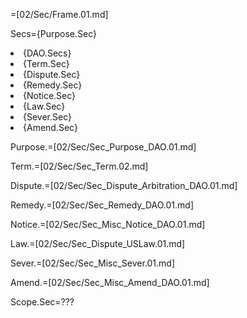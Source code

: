 =[02/Sec/Frame.01.md]

Secs={Purpose.Sec}<li>{DAO.Secs}<li>{Term.Sec}<li>{Dispute.Sec}<li>{Remedy.Sec}<li>{Notice.Sec}<li>{Law.Sec}<li>{Sever.Sec}<li>{Amend.Sec}

Purpose.=[02/Sec/Sec_Purpose_DAO.01.md]

Term.=[02/Sec/Sec_Term.02.md]

Dispute.=[02/Sec/Sec_Dispute_Arbitration_DAO.01.md]

Remedy.=[02/Sec/Sec_Remedy_DAO.01.md]

Notice.=[02/Sec/Sec_Misc_Notice_DAO.01.md]

Law.=[02/Sec/Sec_Dispute_USLaw.01.md]

Sever.=[02/Sec/Sec_Misc_Sever.01.md]

Amend.=[02/Sec/Sec_Misc_Amend_DAO.01.md]

Scope.Sec=???
